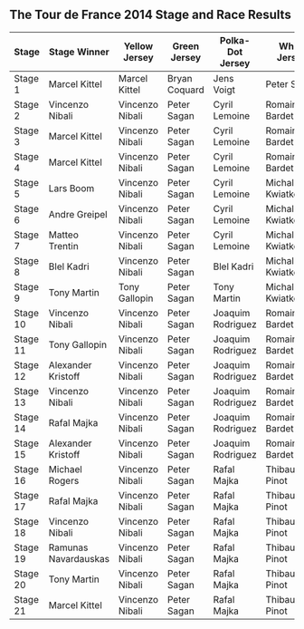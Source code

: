 ## The Tour de France 2014 Stage and Race Results
| Stage | Stage Winner | Yellow Jersey | Green Jersey | Polka-Dot Jersey | White Jersey | 
| --- | --- | --- | --- | --- | --- |
| Stage 1 | Marcel Kittel | Marcel Kittel | Bryan Coquard | Jens Voigt | Peter Sagan | 
| Stage 2 | Vincenzo Nibali | Vincenzo Nibali | Peter Sagan | Cyril Lemoine | Romain Bardet | 
| Stage 3 | Marcel Kittel | Vincenzo Nibali | Peter Sagan | Cyril Lemoine | Romain Bardet | 
| Stage 4 | Marcel Kittel | Vincenzo Nibali | Peter Sagan | Cyril Lemoine | Romain Bardet | 
| Stage 5 | Lars Boom | Vincenzo Nibali | Peter Sagan | Cyril Lemoine | Michal Kwiatkowski | 
| Stage 6 | Andre Greipel | Vincenzo Nibali | Peter Sagan | Cyril Lemoine | Michal Kwiatkowski | 
| Stage 7 | Matteo Trentin | Vincenzo Nibali | Peter Sagan | Cyril Lemoine | Michal Kwiatkowski | 
| Stage 8 | Blel Kadri | Vincenzo Nibali | Peter Sagan | Blel Kadri | Michal Kwiatkowski | 
| Stage 9 | Tony Martin | Tony Gallopin | Peter Sagan | Tony Martin | Michal Kwiatkowski | 
| Stage 10 | Vincenzo Nibali | Vincenzo Nibali | Peter Sagan | Joaquim Rodriguez | Romain Bardet | 
| Stage 11 | Tony Gallopin | Vincenzo Nibali | Peter Sagan | Joaquim Rodriguez | Romain Bardet | 
| Stage 12 | Alexander Kristoff | Vincenzo Nibali | Peter Sagan | Joaquim Rodriguez | Romain Bardet | 
| Stage 13 | Vincenzo Nibali | Vincenzo Nibali | Peter Sagan | Joaquim Rodriguez | Romain Bardet | 
| Stage 14 | Rafal Majka | Vincenzo Nibali | Peter Sagan | Joaquim Rodriguez | Romain Bardet | 
| Stage 15 | Alexander Kristoff | Vincenzo Nibali | Peter Sagan | Joaquim Rodriguez | Romain Bardet | 
| Stage 16 | Michael Rogers | Vincenzo Nibali | Peter Sagan | Rafal Majka | Thibaut Pinot | 
| Stage 17 | Rafal Majka | Vincenzo Nibali | Peter Sagan | Rafal Majka | Thibaut Pinot | 
| Stage 18 | Vincenzo Nibali | Vincenzo Nibali | Peter Sagan | Rafal Majka | Thibaut Pinot | 
| Stage 19 | Ramunas Navardauskas | Vincenzo Nibali | Peter Sagan | Rafal Majka | Thibaut Pinot | 
| Stage 20 | Tony Martin | Vincenzo Nibali | Peter Sagan | Rafal Majka | Thibaut Pinot | 
| Stage 21 | Marcel Kittel | Vincenzo Nibali | Peter Sagan | Rafal Majka | Thibaut Pinot | 


